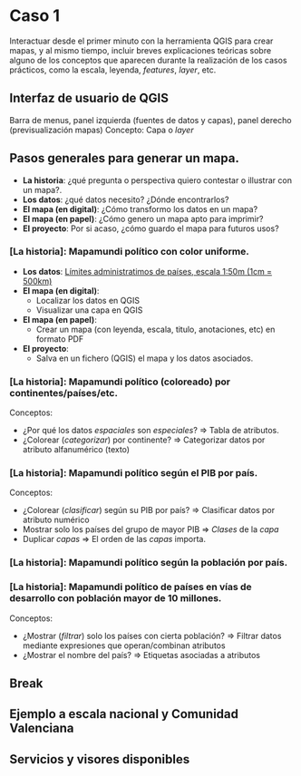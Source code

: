 # Caso 1 

Interactuar desde el primer minuto con la herramienta QGIS para crear mapas, y al mismo tiempo, incluir breves explicaciones teóricas sobre alguno de los conceptos que aparecen durante la realización de los casos prácticos, como la escala, leyenda, *features*, *layer*, etc.

## Interfaz de usuario de QGIS
Barra de menus, panel izquierda (fuentes de datos y capas), panel derecho (previsualización mapas)
Concepto: Capa o *layer*

## Pasos generales para generar un mapa. 
* **La historia**: ¿qué pregunta o perspectiva quiero contestar o illustrar con un mapa?.
* **Los datos**: ¿qué datos necesito? ¿Dónde encontrarlos?
* **El mapa (en digital)**: ¿Cómo transformo los datos en un mapa?
* **El mapa (en papel)**: ¿Cómo genero un mapa apto para imprimir?
* **El proyecto**: Por si acaso, ¿cómo guardo el mapa para futuros usos? 

### [La historia]: Mapamundi político con color uniforme.
* **Los datos**: [Límites administratimos de países, escala 1:50m (1cm = 500km)](https://www.naturalearthdata.com/http//www.naturalearthdata.com/download/50m/cultural/ne_50m_admin_0_countries.zip) 
* **El mapa (en digital)**: 
  * Localizar los datos en QGIS
  * Visualizar una capa en QGIS
* **El mapa (en papel)**: 
  * Crear un mapa (con leyenda, escala, titulo, anotaciones, etc) en formato PDF
* **El proyecto**:  
  * Salva en un fichero (QGIS) el mapa y los datos asociados. 

### [La historia]: Mapamundi político (coloreado) por continentes/países/etc.

Conceptos: 
* ¿Por qué los datos *espaciales* son *especiales*? => Tabla de atributos. 
* ¿Colorear (*categorizar*) por continente? => Categorizar datos por atributo alfanumérico (texto)

### [La historia]: Mapamundi político según el PIB por país.

Conceptos: 
* ¿Colorear (*clasificar*) según su PIB por país? => Clasificar datos por atributo numérico
* Mostrar solo los países del grupo de mayor PIB => *Clases* de la *capa* 
* Duplicar *capas* => El orden de las *capas* importa. 

### [La historia]: Mapamundi político según la población por país.


### [La historia]: Mapamundi político de países en vías de desarrollo con población mayor de 10 millones.

Conceptos: 
* ¿Mostrar (*filtrar*) solo los países con cierta población? => Filtrar datos mediante expresiones que operan/combinan atributos
* ¿Mostrar el nombre del país? => Etiquetas asociadas a atributos


## Break

## Ejemplo a escala nacional y Comunidad Valenciana

## Servicios y visores disponibles 

